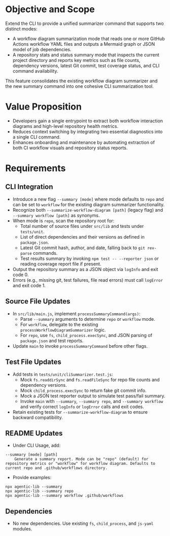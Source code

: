 # Objective and Scope

Extend the CLI to provide a unified summarizer command that supports two distinct modes:

- A workflow diagram summarization mode that reads one or more GitHub Actions workflow YAML files and outputs a Mermaid graph or JSON model of job dependencies.
- A repository stats and status summary mode that inspects the current project directory and reports key metrics such as file counts, dependency versions, latest Git commit, test coverage status, and CLI command availability.

This feature consolidates the existing workflow diagram summarizer and the new summary command into one cohesive CLI summarization tool.

# Value Proposition

- Developers gain a single entrypoint to extract both workflow interaction diagrams and high-level repository health metrics.
- Reduces context switching by integrating two essential diagnostics into a single CLI command.
- Enhances onboarding and maintenance by automating extraction of both CI workflow visuals and repository status reports.

# Requirements

## CLI Integration

- Introduce a new flag `--summary [mode]` where mode defaults to `repo` and can be set to `workflow` for the existing diagram summarizer functionality.
- Recognize both `--summarize-workflow-diagram [path]` (legacy flag) and `--summary workflow [path]` as synonyms.
- When mode is `repo`, scan the repository root for:
  - Total number of source files under `src/lib` and tests under `tests/unit`.
  - List of direct dependencies and their versions as defined in `package.json`.
  - Latest Git commit hash, author, and date, falling back to `git rev-parse` commands.
  - Test results summary by invoking `npm test -- --reporter json` or reading coverage report file if present.
- Output the repository summary as a JSON object via `logInfo` and exit code 0.
- Errors (e.g., missing git, test failures, file read errors) must call `logError` and exit code 1.

## Source File Updates

- In `src/lib/main.js`, implement `processSummaryCommand(args)`:
  - Parse `--summary` arguments to determine `repo` or `workflow` mode.
  - For `workflow`, delegate to the existing `processWorkflowDiagramSummarizer` logic.
  - For `repo`, use `fs`, `child_process.execSync`, and JSON parsing of `package.json` and test reports.
- Update `main` to invoke `processSummaryCommand` before other flags.

## Test File Updates

- Add tests in `tests/unit/cliSummarizer.test.js`:
  - Mock `fs.readdirSync` and `fs.readFileSync` for repo file counts and dependency versions.
  - Mock `child_process.execSync` to return fake git commit info.
  - Mock a JSON test reporter output to simulate test pass/fail summary.
  - Invoke `main` with `--summary`, `--summary repo`, and `--summary workflow` and verify correct `logInfo` or `logError` calls and exit codes.
- Retain existing tests for `--summarize-workflow-diagram` to ensure backward compatibility.

## README Updates

- Under CLI Usage, add:
```
--summary [mode] [path]
    Generate a summary report. Mode can be "repo" (default) for repository metrics or "workflow" for workflow diagram. Defaults to current repo and .github/workflows directory.
```
- Provide examples:
```
npx agentic-lib --summary
npx agentic-lib --summary repo
npx agentic-lib --summary workflow .github/workflows
```

## Dependencies

- No new dependencies. Use existing `fs`, `child_process`, and `js-yaml` modules.

